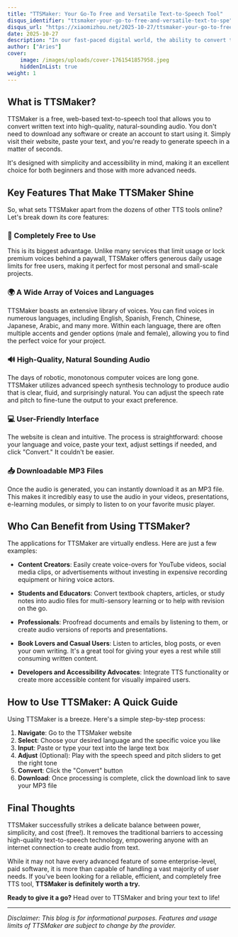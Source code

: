 ```yaml
---
title: "TTSMaker: Your Go-To Free and Versatile Text-to-Speech Tool"
disqus_identifier: "ttsmaker-your-go-to-free-and-versatile-text-to-spe"
disqus_url: "https://xiaomizhou.net/2025-10-27/ttsmaker-your-go-to-free-and-versatile-text-to-spe/"
date: 2025-10-27
description: "In our fast-paced digital world, the ability to convert text into speech is more valuable than ever. Whether you're a content creator, a student, a professional, or someone who simply enjoys listening, Text-to-Speech (TTS) technology opens up a world of possibilities."
author: ["Aries"]
cover:
    image: /images/uploads/cover-1761541857958.jpeg
    hiddenInList: true
weight: 1
---
```


## What is TTSMaker?

TTSMaker is a free, web-based text-to-speech tool that allows you to convert written text into high-quality, natural-sounding audio. You don't need to download any software or create an account to start using it. Simply visit their website, paste your text, and you're ready to generate speech in a matter of seconds.

It's designed with simplicity and accessibility in mind, making it an excellent choice for both beginners and those with more advanced needs.

## Key Features That Make TTSMaker Shine

So, what sets TTSMaker apart from the dozens of other TTS tools online? Let's break down its core features:

### 🎯 Completely Free to Use
This is its biggest advantage. Unlike many services that limit usage or lock premium voices behind a paywall, TTSMaker offers generous daily usage limits for free users, making it perfect for most personal and small-scale projects.

### 🌍 A Wide Array of Voices and Languages
TTSMaker boasts an extensive library of voices. You can find voices in numerous languages, including English, Spanish, French, Chinese, Japanese, Arabic, and many more. Within each language, there are often multiple accents and gender options (male and female), allowing you to find the perfect voice for your project.

### 🔊 High-Quality, Natural Sounding Audio
The days of robotic, monotonous computer voices are long gone. TTSMaker utilizes advanced speech synthesis technology to produce audio that is clear, fluid, and surprisingly natural. You can adjust the speech rate and pitch to fine-tune the output to your exact preference.

### 💻 User-Friendly Interface
The website is clean and intuitive. The process is straightforward: choose your language and voice, paste your text, adjust settings if needed, and click "Convert." It couldn't be easier.

### 📥 Downloadable MP3 Files
Once the audio is generated, you can instantly download it as an MP3 file. This makes it incredibly easy to use the audio in your videos, presentations, e-learning modules, or simply to listen to on your favorite music player.

## Who Can Benefit from Using TTSMaker?

The applications for TTSMaker are virtually endless. Here are just a few examples:

- **Content Creators**: Easily create voice-overs for YouTube videos, social media clips, or advertisements without investing in expensive recording equipment or hiring voice actors.

- **Students and Educators**: Convert textbook chapters, articles, or study notes into audio files for multi-sensory learning or to help with revision on the go.

- **Professionals**: Proofread documents and emails by listening to them, or create audio versions of reports and presentations.

- **Book Lovers and Casual Users**: Listen to articles, blog posts, or even your own writing. It's a great tool for giving your eyes a rest while still consuming written content.

- **Developers and Accessibility Advocates**: Integrate TTS functionality or create more accessible content for visually impaired users.

## How to Use TTSMaker: A Quick Guide

Using TTSMaker is a breeze. Here's a simple step-by-step process:

1. **Navigate**: Go to the TTSMaker website
2. **Select**: Choose your desired language and the specific voice you like
3. **Input**: Paste or type your text into the large text box
4. **Adjust** (Optional): Play with the speech speed and pitch sliders to get the right tone
5. **Convert**: Click the "Convert" button
6. **Download**: Once processing is complete, click the download link to save your MP3 file

## Final Thoughts

TTSMaker successfully strikes a delicate balance between power, simplicity, and cost (free!). It removes the traditional barriers to accessing high-quality text-to-speech technology, empowering anyone with an internet connection to create audio from text.

While it may not have every advanced feature of some enterprise-level, paid software, it is more than capable of handling a vast majority of user needs. If you've been looking for a reliable, efficient, and completely free TTS tool, **TTSMaker is definitely worth a try.**

**Ready to give it a go?** Head over to TTSMaker and bring your text to life!

---

*Disclaimer: This blog is for informational purposes. Features and usage limits of TTSMaker are subject to change by the provider.*
